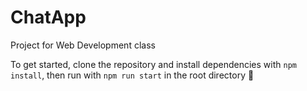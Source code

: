 # ChatApp
Project for Web Development class

To get started, clone the repository and install dependencies with `npm install`, then run with `npm run start` in the root directory 🚀

